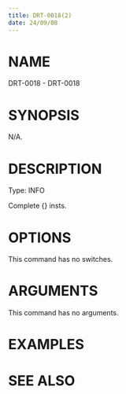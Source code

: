 ```yaml
---
title: DRT-0018(2)
date: 24/09/08
---
```


# NAME

DRT-0018 - DRT-0018

# SYNOPSIS

N/A.

# DESCRIPTION

Type: INFO

Complete {} insts.

# OPTIONS

This command has no switches.

# ARGUMENTS

This command has no arguments.

# EXAMPLES

# SEE ALSO
